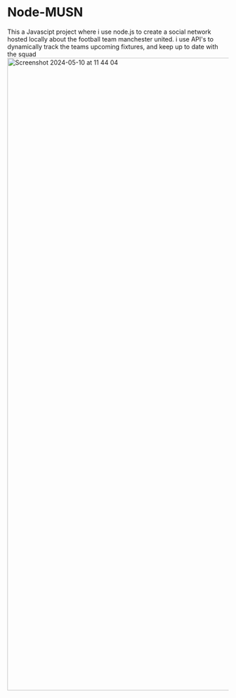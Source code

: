 # Node-MUSN
This a Javascipt project where i use node.js to create a social network hosted locally about the football team manchester united.
i use API's to dynamically track the teams upcoming fixtures, and keep up to date with the squad
<img width="1440" alt="Screenshot 2024-05-10 at 11 44 04" src="https://github.com/J-Wynter/Node-MUSN/assets/148533652/b7f080ff-3321-4bb3-a3f9-a62f73ae4f40">
